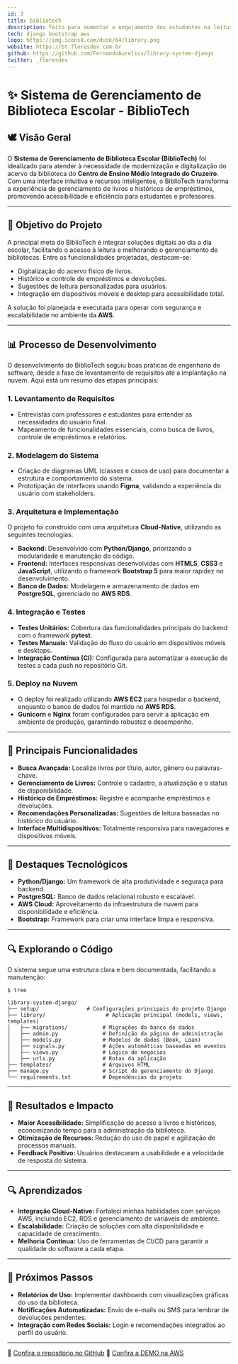 ```yaml
---
id: 3
title: bibliotech
description: feito para aumentar o engajamento dos estudantes na leitura com uma interface amigável de gerenciamento
tech: django bootstrap aws
logo: https://img.icons8.com/dusk/64/library.png
website: https://bt.floresdev.com.br
github: https://github.com/FernandoAurelius/library-system-django
twitter: _floresdev
---
```


# ✨ Sistema de Gerenciamento de Biblioteca Escolar - BiblioTech

## 🕊️ Visão Geral

O **Sistema de Gerenciamento de Biblioteca Escolar (BiblioTech)** foi idealizado para atender à necessidade de modernização e digitalização do acervo da biblioteca do **Centro de Ensino Médio Integrado do Cruzeiro**. Com uma interface intuitiva e recursos inteligentes, o BiblioTech transforma a experiência de gerenciamento de livros e históricos de empréstimos, promovendo acessibilidade e eficiência para estudantes e professores.

---

## 🔗 Objetivo do Projeto

A principal meta do BiblioTech é integrar soluções digitais ao dia a dia escolar, facilitando o acesso à leitura e melhorando o gerenciamento de bibliotecas. Entre as funcionalidades projetadas, destacam-se:

- Digitalização do acervo físico de livros.
- Histórico e controle de empréstimos e devoluções.
- Sugestões de leitura personalizadas para usuários.
- Integração em dispositivos móveis e desktop para acessibilidade total.

A solução foi planejada e executada para operar com segurança e escalabilidade no ambiente da **AWS**.

---

## 📊 Processo de Desenvolvimento

O desenvolvimento do BiblioTech seguiu boas práticas de engenharia de software, desde a fase de levantamento de requisitos até a implantação na nuvem. Aqui está um resumo das etapas principais:

### **1. Levantamento de Requisitos**
- Entrevistas com professores e estudantes para entender as necessidades do usuário final.
- Mapeamento de funcionalidades essenciais, como busca de livros, controle de empréstimos e relatórios.

### **2. Modelagem do Sistema**
- Criação de diagramas UML (classes e casos de uso) para documentar a estrutura e comportamento do sistema.
- Prototipação de interfaces usando **Figma**, validando a experiência do usuário com stakeholders.

### **3. Arquitetura e Implementação**
O projeto foi construído com uma arquitetura **Cloud-Native**, utilizando as seguintes tecnologias:

- **Backend:** Desenvolvido com **Python/Django**, priorizando a modularidade e manutenção do código.
- **Frontend:** Interfaces responsivas desenvolvidas com **HTML5**, **CSS3** e **JavaScript**, utilizando o framework **Bootstrap 5** para maior rapidez no desenvolvimento.
- **Banco de Dados:** Modelagem e armazenamento de dados em **PostgreSQL**, gerenciado no **AWS RDS**.

### **4. Integração e Testes**
- **Testes Unitários:** Cobertura das funcionalidades principais do backend com o framework **pytest**.
- **Testes Manuais:** Validação do fluxo do usuário em dispositivos móveis e desktops.
- **Integração Contínua (CI):** Configurada para automatizar a execução de testes a cada push no repositório Git.

### **5. Deploy na Nuvem**
- O deploy foi realizado utilizando **AWS EC2** para hospedar o backend, enquanto o banco de dados foi mantido no **AWS RDS**.
- **Gunicorn** e **Nginx** foram configurados para servir a aplicação em ambiente de produção, garantindo robustez e desempenho.

---

## 🔧 Principais Funcionalidades

- **Busca Avançada:** Localize livros por título, autor, gênero ou palavras-chave.
- **Gerenciamento de Livros:** Controle o cadastro, a atualização e o status de disponibilidade.
- **Histórico de Empréstimos:** Registre e acompanhe empréstimos e devoluções.
- **Recomendações Personalizadas:** Sugestões de leitura baseadas no histórico do usuário.
- **Interface Multidispositivos:** Totalmente responsiva para navegadores e dispositivos móveis.

---

## 🔖 Destaques Tecnológicos

- **Python/Django:** Um framework de alta produtividade e seguraça para backend.
- **PostgreSQL:** Banco de dados relacional robusto e escalável.
- **AWS Cloud:** Aproveitamento da infraestrutura de nuvem para disponibilidade e eficiência.
- **Bootstrap:** Framework para criar uma interface limpa e responsiva.

---

## 🔍 Explorando o Código
O sistema segue uma estrutura clara e bem documentada, facilitando a manutenção:

```
$ tree

library-system-django/
├── setup/               # Configurações principais do projeto Django
├── library/                   # Aplicação principal (models, views, templates)
│   ├── migrations/           # Migrações do banco de dados
│   ├── admin.py              # Definição da página de administração
│   ├── models.py             # Modelos de dados (Book, Loan)
│   ├── signals.py            # Ações automáticas baseadas em eventos
│   ├── views.py              # Lógica de negócios
│   ├── urls.py               # Rotas da aplicação
├── templates/                # Arquivos HTML
├── manage.py                 # Script de gerenciamento do Django
└── requirements.txt          # Dependências do projeto
```

---

## 🔀 Resultados e Impacto

- **Maior Acessibilidade:** Simplificação do acesso a livros e históricos, economizando tempo para a administração da biblioteca.
- **Otimização de Recursos:** Redução do uso de papel e agilização de processos manuais.
- **Feedback Positivo:** Usuários destacaram a usabilidade e a velocidade de resposta do sistema.

---

## 🔍 Aprendizados

- **Integração Cloud-Native:** Fortaleci minhas habilidades com serviços AWS, incluindo EC2, RDS e gerenciamento de variáveis de ambiente.
- **Escalabilidade:** Criação de soluções com alta disponibilidade e capacidade de crescimento.
- **Melhoria Contínua:** Uso de ferramentas de CI/CD para garantir a qualidade do software a cada etapa.

---

## 🔘 Próximos Passos

- **Relatórios de Uso:** Implementar dashboards com visualizações gráficas do uso da biblioteca.
- **Notificações Automatizadas:** Envio de e-mails ou SMS para lembrar de devoluções pendentes.
- **Integração com Redes Sociais:** Login e recomendações integrados ao perfil do usuário.

---

🔗 [Confira o repositório no GitHub](https://github.com/FernandoAurelius/library-system-django)
🔗 [Confira a DEMO na AWS](https://bt.floresdev.com.br)

